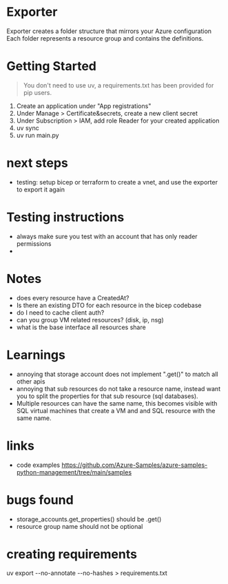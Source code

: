 
# Exporter
Exporter creates a folder structure that mirrors your Azure configuration
Each folder represents a resource group and contains the definitions.


# Getting Started
> You don't need to use uv, a requirements.txt has been provided for pip users.

1. Create an application under "App registrations"
2. Under Manage > Certificate&secrets, create a new client secret
3. Under Subscription > IAM, add role Reader for your created application
4. uv sync
5. uv run main.py


# next steps
- testing: setup bicep or terraform to create a vnet, and use the exporter to export it again


# Testing instructions
- always make sure you test with an account that has only reader permissions
- 

# Notes
- does every resource have a CreatedAt?
- Is there an existing DTO for each resource in the bicep codebase
- do I need to cache client auth?
- can you group VM related resources? (disk, ip, nsg)
- what is the base interface all resources share

# Learnings
- annoying that storage account does not implement ".get()" to match all other apis
- annoying that sub resources do not take a resource name, instead want you to split the properties for that sub resource (sql databases).
- Multiple resources can have the same name, this becomes visible with SQL virtual machines that create a VM and and SQL resource with the same name.

# links
- code examples https://github.com/Azure-Samples/azure-samples-python-management/tree/main/samples

# bugs found
- storage_accounts.get_properties() should be .get()
- resource group name should not be optional

# creating requirements
uv export --no-annotate --no-hashes > requirements.txt 
